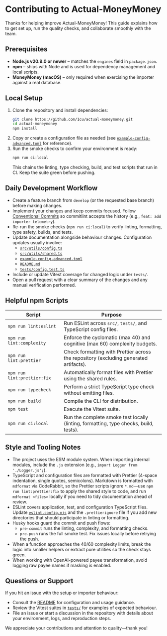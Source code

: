 # Contributing to Actual-MoneyMoney

Thanks for helping improve Actual-MoneyMoney! This guide explains how to get set
up, run the quality checks, and collaborate smoothly with the team.

## Prerequisites

- **Node.js v20.9.0 or newer** – matches the `engines` field in `package.json`.
- **npm** – ships with Node and is used for dependency management and local
  scripts.
- **MoneyMoney (macOS)** – only required when exercising the importer against a
  real database.

## Local Setup

1. Clone the repository and install dependencies:
   ```bash
   git clone https://github.com/1cu/actual-moneymoney.git
   cd actual-moneymoney
   npm install
   ```
1. Copy or create a configuration file as needed (see
   [`example-config-advanced.toml`](./example-config-advanced.toml) for
   reference).
1. Run the smoke checks to confirm your environment is ready:
   ```bash
   npm run ci:local
   ```
   This chains the linting, type checking, build, and test scripts that run in
   CI. Keep the suite green before pushing.

## Daily Development Workflow

- Create a feature branch from `develop` (or the requested base branch) before
  making changes.
- Implement your changes and keep commits focused. Follow
  [Conventional Commits](https://www.conventionalcommits.org/) so commitlint
  accepts the history (e.g., `feat: add importer telemetry`).
- Re-run the smoke checks (`npm run ci:local`) to verify linting, formatting,
  type safety, builds, and tests.
- Update documentation alongside behaviour changes. Configuration updates
  usually involve:
  - [`src/utils/config.ts`](./src/utils/config.ts)
  - [`src/utils/shared.ts`](./src/utils/shared.ts)
  - [`example-config-advanced.toml`](./example-config-advanced.toml)
  - [`README.md`](./README.md)
  - [`tests/config.test.ts`](./tests/config.test.ts)
- Include or update Vitest coverage for changed logic under `tests/`.
- Open a pull request with a clear summary of the changes and any manual
  verification performed.

## Helpful npm Scripts

| Script                      | Purpose                                                                               |
| --------------------------- | ------------------------------------------------------------------------------------- |
| `npm run lint:eslint`       | Run ESLint across `src/`, `tests/`, and TypeScript config files.                      |
| `npm run lint:complexity`   | Enforce the cyclomatic (max 40) and cognitive (max 60) complexity budgets.            |
| `npm run lint:prettier`     | Check formatting with Prettier across the repository (excluding generated artifacts). |
| `npm run lint:prettier:fix` | Automatically format files with Prettier using the shared rules.                      |
| `npm run typecheck`         | Perform a strict TypeScript type check without emitting files.                        |
| `npm run build`             | Compile the CLI for distribution.                                                     |
| `npm test`                  | Execute the Vitest suite.                                                             |
| `npm run ci:local`          | Run the complete smoke test locally (linting, formatting, type checks, build, tests). |

## Style and Tooling Notes

- The project uses the ESM module system. When importing internal modules,
  include the `.js` extension (e.g., `import Logger from './Logger.js';`).
- TypeScript and configuration files are formatted with Prettier (4-space
  indentation, single quotes, semicolons). Markdown is formatted with `mdformat`
  via CodeRabbit, so the Prettier scripts ignore `*.md`—use
  `npm run lint:prettier:fix` to apply the shared style to code, and run
  `mdformat <files>` locally if you need to tidy documentation ahead of review.
- ESLint covers application, test, and configuration TypeScript files. Update
  [`eslint.config.mjs`](./eslint.config.mjs) and the `.prettierignore` file if you
  add new directories that should participate in linting or formatting.
- Husky hooks guard the commit and push flows:
  - `pre-commit` runs the linting, complexity, and formatting checks.
  - `pre-push` runs the full smoke test. Fix issues locally before retrying the
    push.
- When a function approaches the 40/60 complexity limits, break the logic into
  smaller helpers or extract pure utilities so the check stays green.
- When working with OpenAI-powered payee transformation, avoid logging raw payee
  names if masking is enabled.

## Questions or Support

If you hit an issue with the setup or importer behaviour:

- Consult the [README](./README.md) for configuration and usage guidance.
- Review the Vitest suites in [`tests/`](./tests) for examples of expected
  behaviour.
- File an issue or start a discussion in the repository with details about your
  environment, logs, and reproduction steps.

We appreciate your contributions and attention to quality—thank you!
